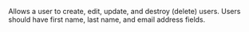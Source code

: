 Allows a user to create, edit, update, and destroy (delete) users. Users should have first name, last name, and email address fields. 
